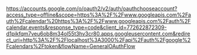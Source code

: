 https://accounts.google.com/o/oauth2/v2/auth/oauthchooseaccount?access_type=offline&scope=https%3A%2F%2Fwww.googleapis.com%2Fauth%2Fcalendar%20https%3A%2F%2Fwww.googleapis.com%2Fauth%2Fcalendar.events&response_type=code&client_id=772622872309-d1pikfqm7veu6ob8m34ol55t3hv3cr80.apps.googleusercontent.com&redirect_uri=http%3A%2F%2Flocalhost%3A3000%2Fapi%2Fauth%2Fgoogle%2Fcalendars%2Ftoken&flowName=GeneralOAuthFlow